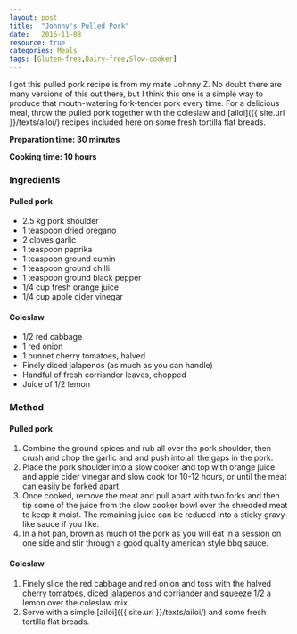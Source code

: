 ```yaml
---
layout: post
title:  "Johnny's Pulled Pork"
date:   2016-11-08
resource: true
categories: Meals
tags: [Gluten-free,Dairy-free,Slow-cooker]
---
```


I got this pulled pork recipe is from my mate Johnny Z. No doubt there are many versions of this out there, but I think this one is a simple way to produce that mouth-watering fork-tender pork every time. For a delicious meal, throw the pulled pork together with the coleslaw and [ailoi]({{ site.url }}/texts/ailoi/) recipes included here on some fresh tortilla flat breads.  

**Preparation time: 30 minutes** 

**Cooking time: 10 hours** 

### Ingredients

#### Pulled pork
* 2.5 kg pork shoulder
* 1 teaspoon dried oregano
* 2 cloves garlic  
* 1 teaspoon paprika
* 1 teaspoon ground cumin
* 1 teaspoon ground chilli 
* 1 teaspoon ground black pepper
* 1/4 cup fresh orange juice
* 1/4 cup apple cider vinegar

#### Coleslaw
* 1/2 red cabbage
* 1 red onion
* 1 punnet cherry tomatoes, halved
* Finely diced jalapenos (as much as you can handle)
* Handful of fresh corriander leaves, chopped
* Juice of 1/2 lemon 

### Method

#### Pulled pork
1. Combine the ground spices and rub all over the pork shoulder, then crush and chop the garlic and and push into all the gaps in the pork.
2. Place the pork shoulder into a slow cooker and top with orange juice and apple cider vinegar and slow cook for 10-12 hours, or until the meat can easily be forked apart. 
3. Once cooked, remove the meat and pull apart with two forks and then tip some of the juice from the slow cooker bowl over the shredded meat to keep it moist. The remaining juice can be reduced into a sticky gravy-like sauce if you like. 
4. In a hot pan, brown as much of the pork as you will eat in a session on one side and stir through a good quality american style bbq sauce. 

#### Coleslaw
1. Finely slice the red cabbage and red onion and toss with the halved cherry tomatoes, diced jalapenos and corriander and squeeze 1/2 a lemon over the coleslaw mix. 
2. Serve with a simple [ailoi]({{ site.url }}/texts/ailoi/) and some fresh tortilla flat breads.